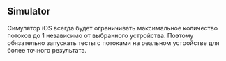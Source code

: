 ## Simulator

Симулятор iOS всегда будет ограничивать максимальное количество потоков до 1 независимо от выбранного устройства. Поэтому обязательно запускать тесты с потоками на реальном устройстве для более точного результата.





